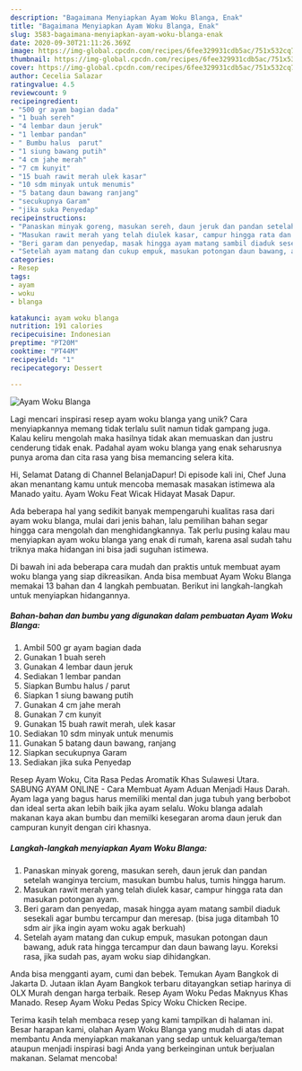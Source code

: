 ```yaml
---
description: "Bagaimana Menyiapkan Ayam Woku Blanga, Enak"
title: "Bagaimana Menyiapkan Ayam Woku Blanga, Enak"
slug: 3583-bagaimana-menyiapkan-ayam-woku-blanga-enak
date: 2020-09-30T21:11:26.369Z
image: https://img-global.cpcdn.com/recipes/6fee329931cdb5ac/751x532cq70/ayam-woku-blanga-foto-resep-utama.jpg
thumbnail: https://img-global.cpcdn.com/recipes/6fee329931cdb5ac/751x532cq70/ayam-woku-blanga-foto-resep-utama.jpg
cover: https://img-global.cpcdn.com/recipes/6fee329931cdb5ac/751x532cq70/ayam-woku-blanga-foto-resep-utama.jpg
author: Cecelia Salazar
ratingvalue: 4.5
reviewcount: 9
recipeingredient:
- "500 gr ayam bagian dada"
- "1 buah sereh"
- "4 lembar daun jeruk"
- "1 lembar pandan"
- " Bumbu halus  parut"
- "1 siung bawang putih"
- "4 cm jahe merah"
- "7 cm kunyit"
- "15 buah rawit merah ulek kasar"
- "10 sdm minyak untuk menumis"
- "5 batang daun bawang ranjang"
- "secukupnya Garam"
- "jika suka Penyedap"
recipeinstructions:
- "Panaskan minyak goreng, masukan sereh, daun jeruk dan pandan setelah wanginya tercium, masukan bumbu halus, tumis hingga harum."
- "Masukan rawit merah yang telah diulek kasar, campur hingga rata dan masukan potongan ayam."
- "Beri garam dan penyedap, masak hingga ayam matang sambil diaduk sesekali agar bumbu tercampur dan meresap. (bisa juga ditambah 10 sdm air jika ingin ayam woku agak berkuah)"
- "Setelah ayam matang dan cukup empuk, masukan potongan daun bawang, aduk rata hingga tercampur dan daun bawang layu. Koreksi rasa, jika sudah pas, ayam woku siap dihidangkan."
categories:
- Resep
tags:
- ayam
- woku
- blanga

katakunci: ayam woku blanga 
nutrition: 191 calories
recipecuisine: Indonesian
preptime: "PT20M"
cooktime: "PT44M"
recipeyield: "1"
recipecategory: Dessert

---
```



![Ayam Woku Blanga](https://img-global.cpcdn.com/recipes/6fee329931cdb5ac/751x532cq70/ayam-woku-blanga-foto-resep-utama.jpg)

Lagi mencari inspirasi resep ayam woku blanga yang unik? Cara menyiapkannya memang tidak terlalu sulit namun tidak gampang juga. Kalau keliru mengolah maka hasilnya tidak akan memuaskan dan justru cenderung tidak enak. Padahal ayam woku blanga yang enak seharusnya punya aroma dan cita rasa yang bisa memancing selera kita.

Hi, Selamat Datang di Channel BelanjaDapur! Di episode kali ini, Chef Juna akan menantang kamu untuk mencoba memasak masakan istimewa ala Manado yaitu. Ayam Woku Feat Wicak Hidayat Masak Dapur.

Ada beberapa hal yang sedikit banyak mempengaruhi kualitas rasa dari ayam woku blanga, mulai dari jenis bahan, lalu pemilihan bahan segar hingga cara mengolah dan menghidangkannya. Tak perlu pusing kalau mau menyiapkan ayam woku blanga yang enak di rumah, karena asal sudah tahu triknya maka hidangan ini bisa jadi suguhan istimewa.


Di bawah ini ada beberapa cara mudah dan praktis untuk membuat ayam woku blanga yang siap dikreasikan. Anda bisa membuat Ayam Woku Blanga memakai 13 bahan dan 4 langkah pembuatan. Berikut ini langkah-langkah untuk menyiapkan hidangannya.

<!--inarticleads1-->

##### Bahan-bahan dan bumbu yang digunakan dalam pembuatan Ayam Woku Blanga:

1. Ambil 500 gr ayam bagian dada
1. Gunakan 1 buah sereh
1. Gunakan 4 lembar daun jeruk
1. Sediakan 1 lembar pandan
1. Siapkan  Bumbu halus / parut
1. Siapkan 1 siung bawang putih
1. Gunakan 4 cm jahe merah
1. Gunakan 7 cm kunyit
1. Gunakan 15 buah rawit merah, ulek kasar
1. Sediakan 10 sdm minyak untuk menumis
1. Gunakan 5 batang daun bawang, ranjang
1. Siapkan secukupnya Garam
1. Sediakan jika suka Penyedap


Resep Ayam Woku, Cita Rasa Pedas Aromatik Khas Sulawesi Utara. SABUNG AYAM ONLINE - Cara Membuat Ayam Aduan Menjadi Haus Darah. Ayam laga yang bagus harus memiliki mental dan juga tubuh yang berbobot dan ideal serta akan lebih baik jika ayam selalu. Woku blanga adalah makanan kaya akan bumbu dan memilki kesegaran aroma daun jeruk dan campuran kunyit dengan ciri khasnya. 

<!--inarticleads2-->

##### Langkah-langkah menyiapkan Ayam Woku Blanga:

1. Panaskan minyak goreng, masukan sereh, daun jeruk dan pandan setelah wanginya tercium, masukan bumbu halus, tumis hingga harum.
1. Masukan rawit merah yang telah diulek kasar, campur hingga rata dan masukan potongan ayam.
1. Beri garam dan penyedap, masak hingga ayam matang sambil diaduk sesekali agar bumbu tercampur dan meresap. (bisa juga ditambah 10 sdm air jika ingin ayam woku agak berkuah)
1. Setelah ayam matang dan cukup empuk, masukan potongan daun bawang, aduk rata hingga tercampur dan daun bawang layu. Koreksi rasa, jika sudah pas, ayam woku siap dihidangkan.


Anda bisa mengganti ayam, cumi dan bebek. Temukan Ayam Bangkok di Jakarta D. Jutaan iklan Ayam Bangkok terbaru ditayangkan setiap harinya di OLX Murah dengan harga terbaik. Resep Ayam Woku Pedas Maknyus Khas Manado. Resep Ayam Woku Pedas Spicy Woku Chicken Recipe. 

Terima kasih telah membaca resep yang kami tampilkan di halaman ini. Besar harapan kami, olahan Ayam Woku Blanga yang mudah di atas dapat membantu Anda menyiapkan makanan yang sedap untuk keluarga/teman ataupun menjadi inspirasi bagi Anda yang berkeinginan untuk berjualan makanan. Selamat mencoba!
